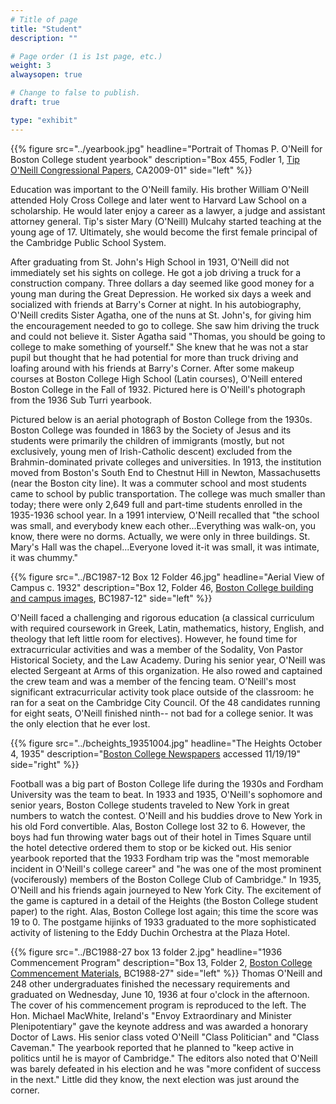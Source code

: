 ```yaml
---
# Title of page
title: "Student"
description: ""

# Page order (1 is 1st page, etc.)
weight: 3
alwaysopen: true

# Change to false to publish.
draft: true

type: "exhibit"
---
```

{{% figure src="../yearbook.jpg"
           headline="Portrait of Thomas P. O'Neill for Boston College student yearbook"
           description="Box 455, Fodler 1, [Tip O'Neill Congressional Papers](https://hdl.handle.net/2345/9312), CA2009-01"
           side="left" %}}

Education was important to the O'Neill family. His brother William O'Neill attended Holy Cross College and later went to Harvard Law School on a scholarship. He would later enjoy a career as a lawyer, a judge and assistant attorney general. Tip's sister Mary (O'Neill) Mulcahy started teaching at the young age of 17. Ultimately, she would become the first female principal of the Cambridge Public School System.



After graduating from St. John's High School in 1931, O'Neill did not immediately set his sights on college. He got a job driving a truck for a construction company. Three dollars a day seemed like good money for a young man during the Great Depression. He worked six days a week and socialized with friends at Barry's Corner at night. In his autobiography, O'Neill credits Sister Agatha, one of the nuns at St. John's, for giving him the encouragement needed to go to college. She saw him driving the truck and could not believe it. Sister Agatha said "Thomas, you should be going to college to make something of yourself." She knew that he was not a star pupil but thought that he had potential for more than truck driving and loafing around with his friends at Barry's Corner. After some makeup courses at Boston College High School (Latin courses), O'Neill entered Boston College in the Fall of 1932. Pictured here is O'Neill's photograph from the 1936 Sub Turri yearbook.

Pictured below is an aerial photograph of Boston College from the 1930s. Boston College was founded in 1863 by the Society of Jesus and its students were primarily the children of immigrants (mostly, but not exclusively, young men of Irish-Catholic descent) excluded from the Brahmin-dominated private colleges and universities. In 1913, the institution moved from Boston's South End to Chestnut Hill in Newton, Massachusetts (near the Boston city line). It was a commuter school and most students came to school by public transportation. The college was much smaller than today; there were only 2,649 full and part-time students enrolled in the 1935-1936 school year. In a 1991 interview, O'Neill recalled that "the school was small, and everybody knew each other...Everything was walk-on, you know, there were no dorms. Actually, we were only in three buildings. St. Mary's Hall was the chapel...Everyone loved it-it was small, it was intimate, it was chummy."

{{% figure src="../BC1987-12 Box 12 Folder 46.jpg"
           headline="Aerial View of Campus c. 1932"
           description="Box 12, Folder 46, [Boston College building and campus images](https://bc-primo.hosted.exlibrisgroup.com/permalink/f/1jdnfk3/ALMA-BC21428864290001021), BC1987-12" side="left" %}}

O'Neill faced a challenging and rigorous education (a classical curriculum with required coursework in Greek, Latin, mathematics, history, English, and theology that left little room for electives). However, he found time for extracurricular activities and was a member of the Sodality, Von Pastor Historical Society, and the Law Academy.  During his senior year, O'Neill was elected Sergeant at Arms of this organization. He also rowed and captained the crew team and was a member of the fencing team. O'Neill's most significant extracurricular activity took place outside of the classroom: he ran for a seat on the Cambridge City Council. Of the 48 candidates running for eight seats, O'Neill finished ninth-- not bad for a college senior. It was the only election that he ever lost.

{{% figure src="../bcheights_19351004.jpg"
           headline="The Heights October 4, 1935"
           description="[Boston College Newspapers](https://newspapers.bc.edu/?a=d&d=bcheights19351004&e=-------en-20--1--txt-txIN-------) accessed 11/19/19" side="right" %}}



Football was a big part of Boston College life during the 1930s and Fordham University was the team to beat. In 1933 and 1935, O'Neill's sophomore and senior years, Boston College students traveled to New York in great numbers to watch the contest. O'Neill and his buddies drove to New York in his old Ford convertible. Alas, Boston College lost 32 to 6. However, the boys had fun throwing water bags out of their hotel in Times Square until the hotel detective ordered them to stop or be kicked out. His senior yearbook reported that the 1933 Fordham trip was the "most memorable incident in O'Neill's college career" and "he was one of the most prominent (vociferously) members of the Boston College Club of Cambridge." In 1935, O'Neill and his friends again journeyed to New York City. The excitement of the game is captured in a detail of the Heights (the Boston College student paper) to the right. Alas, Boston College lost again; this time the score was 19 to 0. The postgame hijinks of 1933 graduated to the more sophisticated activity of listening to the Eddy Duchin Orchestra at the Plaza Hotel.

{{% figure src="../BC1988-27 box 13 folder 2.jpg"
           headline="1936 Commencement Program"
           description="Box 13, Folder 2, [Boston College Commencement Materials](https://bc-primo.hosted.exlibrisgroup.com/permalink/f/l6ucgu/ALMA-BC21476208860001021), BC1988-27" side="left" %}}
Thomas O'Neill and 248 other undergraduates finished the necessary requirements and graduated on Wednesday, June 10, 1936 at four o'clock in the afternoon. The cover of his commencement program is reproduced to the left. The Hon. Michael MacWhite, Ireland's "Envoy Extraordinary and Minister Plenipotentiary" gave the keynote address and was awarded a honorary Doctor of Laws. His senior class voted O'Neill "Class Politician" and "Class Caveman." The yearbook reported that he planned to "keep active in politics until he is mayor of Cambridge." The editors also noted that O'Neill was barely defeated in his election and he was "more confident of success in the next." Little did they know, the next election was just around the corner.
